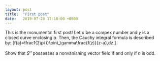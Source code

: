 ```yaml
---
layout: post
title:  "First post"
date:   2019-07-28 17:10:00 +0900
---
```


This is the monumental first post!
Let $a$ be a compex number and $\gamma$ is a closed curve enclosing $a$.
Then, the Cauchy integral formula is described by:
\[f(a)=\frac1{2\pi i}\oint_\gamma\frac{f(z)}{z-a}\,dz.\]

<!-- more -->

Show that $S^n$ possesses a nonvanishing vector field if and only if $n$ is odd.
